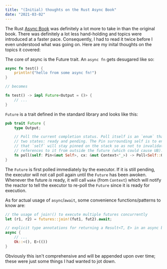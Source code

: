 ```yaml
---
title: "(Initial) thoughts on the Rust Async Book"
date: "2021-03-02"
---
```


The Rust [Async Book](https://rust-lang.github.io/async-book/) was definitely a lot more to take in than the original book. There was definitely a lot less hand-holding and topics were introduced at a faster pace. Consequently, I had to read it twice before I even understood what was going on. Here are my inital thoughts on the topics it covered:

The core of async is the Future trait. An `async fn` gets desugared like so:

```rust
async fn test() {
	println!("hello from some async fn!")
}

// becomes

fn test() -> impl Future<Output = ()> {
	// ...
}
```

`Future` is a trait defined in the standard library and looks like this:

```rust
pub trait Future {
	type Output;

	// Poll the current completion status. Poll itself is an `enum` that has
	// two states: ready and pending. The Pin surrounding self is to ensure
	// that `self` will stay pinned on the stack so as not to invalidate any
	// references to it from outside the future (which could cause UB).
	fn poll(self: Pin<&mut Self>, cx: &mut Context<'_>) -> Poll<Self::Output>;
}
```

The `Future` is first polled immediately by the executor. If it is still pending, the executor will not call poll again until the `Future` has been awoken. Whenever the future _is_ ready, it will call `wake` (from `Context`) which will notify the reactor to tell the executor to re-poll the `Future` since it is ready for execution.

As for actual usage of `async`/`await`, some convenience functions/patterns to know are:

```rust
// the usage of join!() to execute multiple futures concurrently
let (r1, r2) = futures::join!(fut1, fut2).await;

// explicit type annotations for returning a Result<T, E> in an async block
async {
	// ...
	Ok::<(), E>(())
}
```

Obviously this isn't comprehensive and will be appended upon over time; these were just some things I had wanted to jot down.
